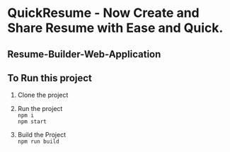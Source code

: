 # QuickResume - Now Create and Share Resume with Ease and Quick.

## Resume-Builder-Web-Application

## To Run  this project

1. Clone the project </br>

2. Run the project </br>
    `npm i` </br>
    `npm start`
    
3. Build the Project</br>
    `npm run build`
